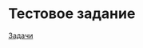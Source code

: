 # Тестовое задание  


[Задачи](https://www.dropbox.com/scl/fi/4vkk87ybcyq3co296d1ht/%D0%A2%D0%B5%D1%81%D1%82%D0%BE%D0%B2%D0%BE%D0%B5-%D0%B7%D0%B0%D0%B4%D0%B0%D0%BD%D0%B8%D0%B5.paper?dl=0&rlkey=ll8zagkqphw0lamrcu68dddri&st=94gglnpg)
